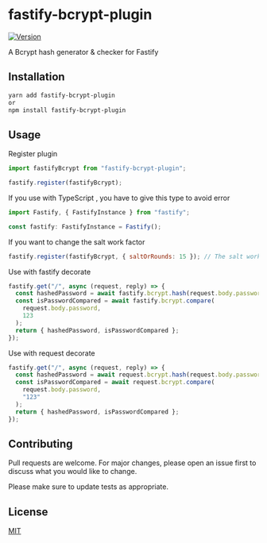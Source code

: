 # fastify-bcrypt-plugin

[![Version](https://img.shields.io/npm/v/fastify-bcrypt-plugin.svg)](https://www.npmjs.com/package/fastify-bcrypt-plugin)

A Bcrypt hash generator & checker for Fastify

## Installation

```bash
yarn add fastify-bcrypt-plugin
or
npm install fastify-bcrypt-plugin
```

## Usage

Register plugin

```js
import fastifyBcrypt from "fastify-bcrypt-plugin";

fastify.register(fastifyBcrypt);
```

If you use with TypeScript , you have to give this type to avoid error

```js
import Fastify, { FastifyInstance } from "fastify";

const fastify: FastifyInstance = Fastify();
```

If you want to change the salt work factor

```js
fastify.register(fastifyBcrypt, { saltOrRounds: 15 }); // The salt work factor for the bcrypt algorithm. The default value is 10.
```

Use with fastify decorate

```js
fastify.get("/", async (request, reply) => {
  const hashedPassword = await fastify.bcrypt.hash(request.body.password);
  const isPasswordCompared = await fastify.bcrypt.compare(
    request.body.password,
    123
  );
  return { hashedPassword, isPasswordCompared };
});
```

Use with request decorate

```js
fastify.get("/", async (request, reply) => {
  const hashedPassword = await request.bcrypt.hash(request.body.password);
  const isPasswordCompared = await request.bcrypt.compare(
    request.body.password,
    "123"
  );
  return { hashedPassword, isPasswordCompared };
});
```

## Contributing

Pull requests are welcome. For major changes, please open an issue first to discuss what you would like to change.

Please make sure to update tests as appropriate.

## License

[MIT](https://choosealicense.com/licenses/mit/)
